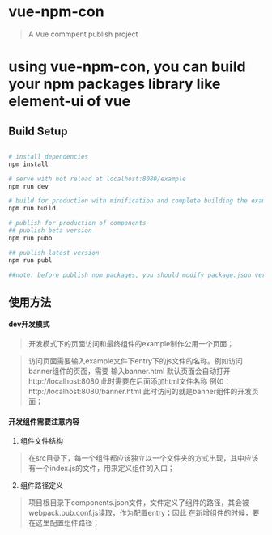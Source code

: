# vue-npm-con

> A Vue commpent publish project

# using vue-npm-con, you can build your npm packages library like element-ui of vue

## Build Setup

``` bash

# install dependencies
npm install

# serve with hot reload at localhost:8080/example
npm run dev

# build for production with minification and complete building the example
npm run build

# publish for production of components
## publish beta version
npm run pubb

## publish latest version
npm run publ

##note: before publish npm packages, you should modify package.json version that comply with semver
```


## 使用方法

#### dev开发模式
> 开发模式下的页面访问和最终组件的example制作公用一个页面；

> 访问页面需要输入example文件下entry下的js文件的名称。例如访问banner组件的页面，需要
输入banner.html
  默认页面会自动打开http://localhost:8080,此时需要在后面添加html文件名称
  例如：http://localhost:8080/banner.html 此时访问的就是banner组件的开发页面；

#### 开发组件需要注意内容

1. 组件文件结构

> 在src目录下，每一个组件都应该独立以一个文件夹的方式出现，其中应该有一个index.js的文件，用来定义组件的入口；

2. 组件路径定义

> 项目根目录下components.json文件，文件定义了组件的路径，其会被webpack.pub.conf.js读取，作为配置entry；因此
在新增组件的时候，要在这里配置组件路径；
